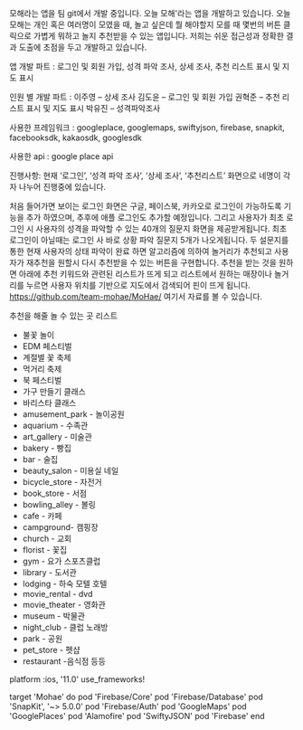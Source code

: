 모해라는 앱을 팀 git에서 개발 중입니다.
오늘 모해'라는 앱을 개발하고 있습니다. 오늘 모해는 개인 혹은 여러명이 모였을 때, 놀고 싶은데 뭘 해야할지 모를 때 몇번의 버튼 클릭으로 가볍게 뭐하고 놀지 추천받을 수 있는 앱입니다. 저희는 쉬운 접근성과 정확한 결과 도출에 초점을 두고 개발하고 있습니다.

앱 개발 파트 : 로그인 및 회원 가입, 성격 파악 조사, 상세 조사, 추천 리스트 표시 및 지도 표시

인원 별 개발 파트 : 
이주영 – 상세 조사
김도윤 – 로그인 및 회원 가입
권혁준 – 추천 리스트 표시 및 지도 표시
박유진 – 성격파악조사

사용한 프레임워크 : googleplace, googlemaps, swiftyjson, firebase, snapkit, facebooksdk, kakaosdk, googlesdk

사용한 api : google place api

진행사항:
현재 ‘로그인’, ‘성격 파악 조사’, ‘상세 조사’, ‘추천리스트’ 화면으로 네명이 각자 나누어 진행중에 있습니다.

처음 들어가면 보이는 로그인 화면은 구글, 페이스북, 카카오로 로그인이 가능하도록 기능을 추가 하였으며, 추후에 애플 로그인도 추가할 예정입니다.
그리고 사용자가 최초 로그인 시 사용자의 성격을 파악할 수 있는 40개의 질문지 화면을 제공받게됩니다.
최초 로그인이 아닐때는 로그인 사 바로 상황 파악 질문지 5개가 나오게됩니다. 
두 설문지를 통한 현재 사용자의 상태 파악이 완료 하면 알고리즘에 의하여 놀거리가 추천되고 사용자가 재추천을 원할시 다시 추천받을 수 있는 버튼을 구현합니다. 
추천을 받는 것을 원하면 아래에 추천 키워드와 관련된 리스트가 뜨게 되고 리스트에서 원하는 매장이나 놀거리를 누르면 사용자 위치를 기반으로 지도에서 검색되어 핀이 뜨게 됩니다.
https://github.com/team-mohae/MoHae/ 
여기서 자료를 볼 수 있습니다.

추천을 해줄 놀 수 있는 곳 리스트

- 불꽃 놀이
- EDM 페스티벌
- 계절별 꽃 축제
- 먹거리 축제
- 북 페스티벌
- 가구 만들기 클래스
- 바리스타 클래스
- amusement_park - 놀이공원
- aquarium - 수족관
- art_gallery - 미술관
- bakery - 빵집
- bar - 술집
- beauty_salon - 미용실 네일
- bicycle_store - 자전거
- book_store - 서점
- bowling_alley - 볼링
- cafe - 카페
- campground- 캠핑장
- church - 교회
- florist - 꽃집
- gym - 요가 스포츠클럽
- library - 도서관
- lodging - 하숙 모텔 호텔
- movie_rental - dvd
- movie_theater - 영화관
- museum - 박물관
- night_club - 클럽 노래방
- park - 공원
- pet_store - 펫샵
- restaurant -음식점
등등


platform :ios, '11.0'
use_frameworks!

target 'Mohae' do
    pod 'Firebase/Core'
    pod 'Firebase/Database'
    pod 'SnapKit', '~> 5.0.0'
    pod 'Firebase/Auth'
    pod 'GoogleMaps'
    pod 'GooglePlaces'
    pod 'Alamofire'
    pod 'SwiftyJSON'
    pod 'Firebase'
end
